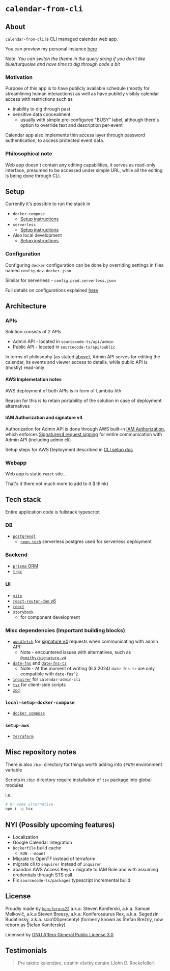 # `calendar-from-cli`

## About

`calendar-from-cli` is CLI managed calendar web app.

You can preview my personal instance [here](https://calendar.koniferski.pro)

Note: _You can switch the theme in the query string if you don't like blue/turquoise and have time to dig through code a bit_

### Motivation

Purpose of this app is to have publicly available schedule (mostly for streamlining human interactions) as well as have publicly visibly calendar access with restrictions such as

* inability to dig through past
* sensitive data concealment
  * usually with simple pre-configured "BUSY" label, although there's option to override text and description per-event

Calendar app also implements thin access layer through password authentication, to access protected event data.

### Philosophical note

Web app doesn't contain any editing capabilities, it serves as read-only interface, presumed to be accessed under simple URL, while all the editing is being done through CLI.

## Setup

Currently it's possible to run the stack in

* `docker-compose`
  * [Setup instructions](./docs/docker-development.md)
* `serverless`
  * [Setup instructions](./docs/aws-serverless-setup.md)
* Also local development
  * [Setup instructions](./docs/local-development.md)

### Configuration

Configuring `docker` configuration can be done by overriding settings in files named `config.dev.docker.json`

Similar for serverless - `config.prod.serverless.json`

Full details on configurations explained [here](./docs/configuration.md)

## Architecture

### APIs

Solution consists of 2 APIs

* Admin API - located in `sourcecode-ts/api/admin`
* Public API - located in `sourcecode-ts/api/public`

In terms of philosophy (as stated [above](#philosophical-note)), Admin API serves for editing the calendar, its events and viewer access to details, while public API is (mostly) read-only

#### AWS Implemetation notes

AWS deployment of both APIs is in form of Lambda-lith

Reason for this is to retain portability of the solution in case of deployment alternatives

#### IAM Authorization and signature v4

Authorization for Admin API is done through AWS built-in [IAM Authorization](https://docs.aws.amazon.com/apigateway/latest/developerguide/http-api-access-control-iam.html), which enforces [Signaturev4 request signing](https://docs.aws.amazon.com/AmazonS3/latest/API/sig-v4-authenticating-requests.html) for entire communication with Admin API (including admin cli)

Setup steps for AWS Deployment described in [CLI setup doc](./docs/cli-setup.md)

### Webapp

Web app is static `react` site...

That's it there not much more to add to it (I think)

## Tech stack

Entire application code is fullstack typescript

### DB

* [`postgresql`](https://www.postgresql.org/docs/)
  * [`neon.tech`](https://neon.tech/) serverless postgres used for serverless deployment

### Backend

* [`prisma` ORM](https://www.prisma.io/)
* [`trpc`](https://trpc.io/)

### UI

* [`vite`](https://vitejs.dev/)
* [`react-router-dom` v6](https://reactrouter.com/en/main)
* [`react`](https://react.dev/)
* [`storybook`](https://storybook.js.org/)
  * for component development

### Misc dependencies (Important building blocks)

* [`aws4fetch`](https://www.npmjs.com/package/aws4fetch) for [signature v4](https://docs.aws.amazon.com/AmazonS3/latest/API/sig-v4-authenticating-requests.html) requests when communicating with admin API`
  * Note - encountered issues with alternatives, such as [`@smithy/signature-v4`](https://www.npmjs.com/package/@smithy/signature-v4)
* [`date-fns`](https://www.npmjs.com/package/date-fns) and [`date-fns-tz`](https://www.npmjs.com/package/date-fns-tz)
  * Note - At the moment of writing (6.3.2024) `date-fns-tz` are only compatible with `date-fns^2`
* [`inquirer`](https://www.npmjs.com/package/inquirer) for `calendar-admin-cli`
* [`tsx`](https://www.npmjs.com/package/tsx) for client-side scripts
* [`zod`](https://www.npmjs.com/package/zod)

### `local-setup-docker-compose`

* [`docker compose`](https://docs.docker.com/compose/)

### `setup-aws`

* [`terraform`](https://www.terraform.io/)

## Misc repository notes

There is also `/bin` directory for things worth adding into `$PATH` environment variable

Scripts in `/bin` directory require installation of `tsx` package into global modules

i.e.

```sh
# Or some alternative
npm i -g tsx
```

## NYI (Possibly upcoming features)

* Localization
* Google Calendar Integration
* `Dockerfile` build cache
  * `RUN --mount`
* Migrate to OpenTF instead of terraform
* migrate cli to `enquirer` instead of `inquirer`
* abandon AWS Access Keys + migrate to IAM Role and with assuming credentials through STS call
* Fix `sourcecode-ts/packages` typescript incremental build

## License

Proudly made by [`koniferous22`](https://codeberg.org/koniferous22) a.k.a. Steven Koniferski, a.k.a. Samuel Melkovič, a.k.a Steven Breezy, a.k.a. Koniferosaurus Rex, a.k.a. Segedzin Budatinsky, a.k.a. scio100percentyl (formerly known as Štefan Brežný, now reborn as Štefan Koniferský)

Licensed by [GNU Affero General Public License 3.0](https://www.gnu.org/licenses/agpl-3.0.html)

## Testimonials

> Pre takéto kalendáre, utratím všetky denáre (John D. Rockefeller)
